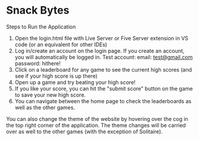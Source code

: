 # Snack Bytes 

Steps to Run the Application
1. Open the login.html file with Live Server or Five Server extension in VS code (or an equivalent for other IDEs)
2. Log in/create an account on the login page. If you create an account, you will automatically be logged in.
    Test account: 
        email: test@gmail.com
        password: hithere!
3. Click on a leaderboard for any game to see the current high scores (and see if your high score is up there)
4. Open up a game and try beating your high score!
5. If you like your score, you can hit the "submit score" button on the game to save your new high score.
6. You can navigate between the home page to check the leaderboards as well as the other games. 

You can also change the theme of the website by hovering over the cog in the top right corner of the application. The theme changes will be carried over as well to the other games (with the exception of Solitaire).

